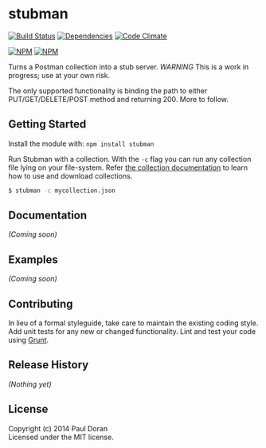 # stubman 
  [![Build Status](https://secure.travis-ci.org/dorzey/stubman.png?branch=master)](http://travis-ci.org/dorzey/stubman)
  [![Dependencies](https://david-dm.org/dorzey/stubman.png)](https://david-dm.org/dorzey/stubman)
  [![Code Climate](https://codeclimate.com/github/dorzey/stubman.png)](https://codeclimate.com/github/dorzey/stubman)

[![NPM](https://nodei.co/npm/stubman.png?stars&downloads)](https://nodei.co/npm/stubman/)
[![NPM](https://nodei.co/npm-dl/stubman.png)](https://nodei.co/npm/stubman/)

Turns a Postman collection into a stub server. *WARNING* This is a work in progress; use at your own risk.

The only supported functionality is binding the path to either PUT/GET/DELETE/POST method and returning 200. More to follow.


## Getting Started
Install the module with: `npm install stubman`

Run Stubman with a collection. With the `-c` flag you can run any collection file lying on your file-system. Refer [the collection documentation](http://www.getpostman.com/docs/collections) to learn how to use and download collections.

```bash
$ stubman -c mycollection.json
```

## Documentation
_(Coming soon)_

## Examples
_(Coming soon)_

## Contributing
In lieu of a formal styleguide, take care to maintain the existing coding style. Add unit tests for any new or changed functionality. Lint and test your code using [Grunt](http://gruntjs.com/).

## Release History
_(Nothing yet)_

## License
Copyright (c) 2014 Paul Doran  
Licensed under the MIT license.
